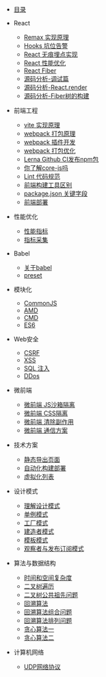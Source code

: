 <!-- docs/_sidebar.md -->

- [目录](/ '目录')
- React
    - [Remax 实现原理](react/remax.md 'Remax实现原理')
    - [Hooks 坑位告警](react/hooks.md 'Hooks 坑位告警')
    - [React 无痕埋点实现](react/track.md 'React无痕埋点实现')
    - [React 性能优化](react/performance.md 'React 性能优化')
    - [React Fiber](react/fiber.md 'React Fiber')
    - [源码分析-调试篇](react/source01.md '源码分析-调试篇')
    - [源码分析-React.render](react/source02.md '源码分析-React.render')
    - [源码分析-Fiber树的构建](react/source03.md '源码分析-Fiber树的构建')
    
- 前端工程
    - [vite 实现原理](engineering/vite.md 'webpack 实现原理')
    - [webpack 打包原理](engineering/webpack/about.md 'webpack 打包原理')
    - [webpack 插件开发](engineering/webpack/plugin.md 'webpack 插件开发')
    - [webpack 打包优化](engineering/webpack/speed.md 'webpack 打包优化')
    - [Lerna Github CI发布npm包](engineering/lerna.md 'Lerna Github CI发布npm包')
    - [你了解core-js吗](engineering/corejs.md '你了解core-js吗')
    - [Lint 代码规范](engineering/lint.md '工程化之代码规范')
    - [前端构建工具区别](engineering/build.md '前端构建工具区别')
    - [package.json 关键字段](engineering/package.md 'package.json关键字段')
    - [前端部署](engineering/deloy.md '前端部署')
- 性能优化
    - [性能指标](performance/quota.md '性能指标')
    - [指标采集](performance/collect.md '指标采集')
- Babel
    - [关于babel](babel/about.md '关于babel')
    - [preset](babel/preset.md '统一preset')
- 模块化
    - [CommonJS](module/common.md 'CommonJS')
    - [AMD](module/amd.md 'AMD')
    - [CMD](module/cmd.md 'CMD')
    - [ES6](module/es6.md 'ES6')
- Web安全
    - [CSRF](safety/csrf.md 'CSRF 跨站请求伪造')
    - [XSS](safety/xss.md 'XSS 跨站脚本攻击')
    - [SQL 注入](safety/sql.md 'SQL 注入')
    - [DDos](safety/ddos.md 'DDos')
- 微前端
    - [微前端 JS沙箱隔离](micro/jsSanbox.md '微前端 JS沙箱隔离')
    - [微前端 CSS隔离](micro/cssSandbox.md '微前端 CSS隔离')
    - [微前端 清除副作用](micro/effect.md '微前端 清除副作用')
    - [微前端 通信方案](micro/globalState.md '微前端 通信方案')
- 技术方案
    - [静态导出页面](case/page-build.md '静态导出页面')
    - [自动化构建部署](case/auto-build.md '自动化构建部署')
    - [虚拟化列表](case/diff-list.md '虚拟化列表')
- 设计模式
    - [理解设计模式](design/concept.md '理解设计模式')
    - [单例模式](design/singleton.md '单例模式')
    - [工厂模式](design/factory.md '工厂模式')
    - [建造者模式](design/builder.md '建造者模式')
    - [模板模式](design/template.md '模板模式')
    - [观察者与发布订阅模式](design/obverver.md '观察者与发布订阅模式')
- 算法与数据结构
    - [时间和空间复杂度](algorithm/about.md '时间和空间复杂度')
    - [二叉树遍历](algorithm/binaryTree.md '二叉树遍历')
    - [二叉树公共祖先问题](algorithm/binaryTreeAncestor.md '二叉树公共祖先问题')
    - [回溯算法](algorithm/backTracking.md '回溯算法')
    - [回溯算法组合问题](algorithm/reback.md '回溯算法组合问题')
    - [回溯算法排列问题](algorithm/reback02.md '回溯算法排列问题')
    - [贪心算法一](algorithm/greedy01.md '贪心算法一')
    - [贪心算法二](algorithm/greedy02.md '贪心算法二')
- 计算机网络
    - [UDP网络协议](network/udp.md 'UDP网络协议')
    
